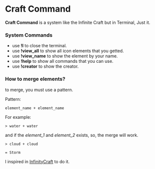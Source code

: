 # Craft Command

**Craft Command** is a system like the Infinite Craft but in Terminal, Just it.



### System Commands


- use **!l** to close the terminal.
- use **!view_all** to show all icon elements that you getted.
- use **!view_name** to show the element by your name.
- use **!help** to show all commands that you can use.
- use **!creator** to show the creator.

### How to merge elements?
to merge, you must use a pattern.

Pattern: 
```
element_name + element_name
```

For example:

```
> water + water
```

and if the *element_1* and *element_2* exists, so, the merge will work.

```
> cloud + cloud

= Storm
```


I inspired in [InfinityCraft](https://neal.fun/infinite-craft/) to do it.
